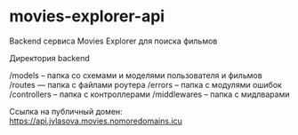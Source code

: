 # movies-explorer-api

Backend сервиса Movies Explorer для поиска фильмов

Директория backend

/models – папка со схемами и моделями пользователя и фильмов
/routes — папка с файлами роутера
/errors – папка с модулями ошибок
/controllers – папка с контроллерами
/middlewares – папка с мидлварами

Ссылка на публичный домен: 
https://api.jvlasova.movies.nomoredomains.icu
